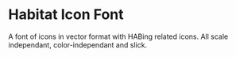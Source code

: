 # Habitat Icon Font

A font of icons in vector format with HABing related icons.
All scale independant, color-independant and slick.



